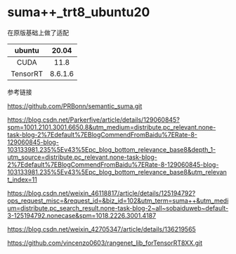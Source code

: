 # suma++_trt8_ubuntu20

在原版基础上做了适配

|  ubuntu  |  20.04  |
| :------: | :-----: |
|   CUDA   |  11.8   |
| TensorRT | 8.6.1.6 |



参考链接

https://github.com/PRBonn/semantic_suma.git

https://blog.csdn.net/Parkerfive/article/details/129060845?spm=1001.2101.3001.6650.8&utm_medium=distribute.pc_relevant.none-task-blog-2%7Edefault%7EBlogCommendFromBaidu%7ERate-8-129060845-blog-103133981.235%5Ev43%5Epc_blog_bottom_relevance_base8&depth_1-utm_source=distribute.pc_relevant.none-task-blog-2%7Edefault%7EBlogCommendFromBaidu%7ERate-8-129060845-blog-103133981.235%5Ev43%5Epc_blog_bottom_relevance_base8&utm_relevant_index=11

https://blog.csdn.net/weixin_46118817/article/details/125194792?ops_request_misc=&request_id=&biz_id=102&utm_term=suma++&utm_medium=distribute.pc_search_result.none-task-blog-2~all~sobaiduweb~default-3-125194792.nonecase&spm=1018.2226.3001.4187

https://blog.csdn.net/weixin_42705347/article/details/136219565

https://github.com/vincenzo0603/rangenet_lib_forTensorRT8XX.git